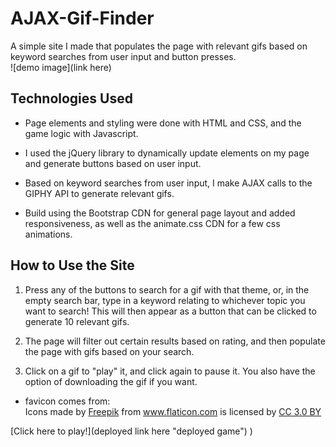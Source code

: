 AJAX-Gif-Finder
=======================================
A simple site I made that populates the page with relevant gifs based on keyword searches from user input and button presses.   
![demo image](link here)

## Technologies Used
+ Page elements and styling were done with HTML and CSS, and the game logic with Javascript. 
  
+ I used the jQuery library to dynamically update elements on my page and generate buttons based on user input. 
  
+ Based on keyword searches from user input, I make AJAX calls to the GIPHY API to generate relevant gifs.
  
+ Build using the Bootstrap CDN for general page layout and added responsiveness, as well as the animate.css CDN for a few css animations.

## How to Use the Site

1. Press any of the buttons to search for a gif with that theme, or, in the empty search bar, type in a keyword relating to whichever topic you want to search! This will then appear as a button that can be clicked to generate 10 relevant gifs.
   
2. The page will filter out certain results based on rating, and then populate the page with gifs based on your search.
   
3. Click on a gif to "play" it, and click again to pause it. You also have the option of downloading the gif if you want.

 + favicon comes from: <div>Icons made by <a href="https://www.freepik.com/" title="Freepik">Freepik</a> from <a href="https://www.flaticon.com/" 			    title="Flaticon">www.flaticon.com</a> is licensed by <a href="http://creativecommons.org/licenses/by/3.0/" 			    title="Creative Commons BY 3.0" target="_blank">CC 3.0 BY</a></div>
  
[Click here to play!](deployed link here "deployed game")
)